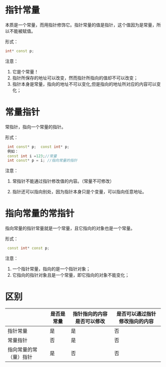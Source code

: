 # 指针常量

本质是一个常量，而用指针修饰它。指针常量的值是指针，这个值因为是常量，所以不能被赋值。 

形式：

```cpp
int* const p;
```



注意：

1. 它是个常量！
2. 指针所保存的地址可以改变，然而指针所指向的值却不可以改变；
3. 指针本身是常量，指向的地址不可以变化,但是指向的地址所对应的内容可以变化；



# 常量指针

常指针，指向一个常量的指针。

形式：

```cpp
 int const* p;  const int* p;
 例如：
 const int i =123;//常量
 int const* p = i; //指向常量的指针
```

注意：

1. 常指针不能通过指针修改值的内容。（常量不可修改）

2. 指针还可以指向别处，因为指针本身只是个变量，可以指向任意地址。


# 指向常量的常指针

指向常量的指针常量就是一个常量，且它指向的对象也是一个常量。

形式：

```cpp
 const int* const p;
```

注意：

1. 一个指针常量，指向的是一个指针对象；
2. 它指向的指针对象且是一个常量，即它指向的对象不能变化；



# 区别

|                        | 是否是常量 | 指针指向的内容是否可以修改 | 是否可以通过指针修改指向的内容 |
| ---------------------- | ---------- | -------------------------- | ------------------------------ |
| 指针常量               | 是         | 是                         | 否                             |
| 常量指针               | 否         | 是                         | 否                             |
| 指向常量的常（量）指针 | 是         | 否                         | 否                             |

